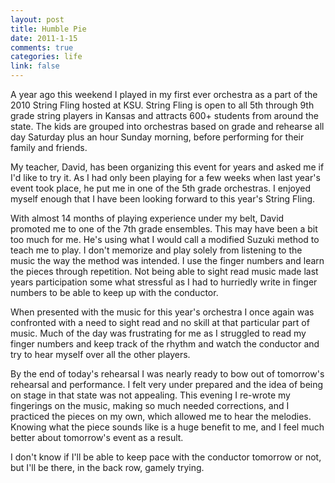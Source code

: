 ```yaml
--- 
layout: post
title: Humble Pie
date: 2011-1-15
comments: true
categories: life
link: false
---
```

A year ago this weekend I played in my first ever orchestra as a part of the 2010 String Fling hosted at KSU. String Fling is open to all 5th through 9th grade string players in Kansas and attracts 600+ students from around the state. The kids are grouped into orchestras based on grade and rehearse all day Saturday plus an hour Sunday morning, before performing for their family and friends.

My teacher, David, has been organizing this event for years and asked me if I'd like to try it. As I had only been playing for a few weeks when last year's event took place, he put me in one of the 5th grade orchestras. I enjoyed myself enough that I have been looking forward to this year's String Fling.

With almost 14 months of playing experience under my belt, David promoted me to one of the 7th grade ensembles. This may have been a bit too much for me. He's using what I would call a modified Suzuki method to teach me to play. I don't memorize and play solely from listening to the music the way the method was intended. I use the finger numbers and learn the pieces through repetition. Not being able to sight read music made last years participation some what stressful as I had to hurriedly write in finger numbers to be able to keep up with the conductor.

When presented with the music for this year's orchestra I once again was confronted with a need to sight read and no skill at that particular part of music. Much of the day was frustrating for me as I struggled to read my finger numbers and keep track of the rhythm and watch the conductor and try to hear myself over all the other players.

By the end of today's rehearsal I was nearly ready to bow out of tomorrow's rehearsal and performance. I felt very under prepared and the idea of being on stage in that state was not appealing. This evening I re-wrote my fingerings on the music, making so much needed corrections, and I practiced the pieces on my own, which allowed me to hear the melodies. Knowing what the piece sounds like is a huge benefit to me, and I feel much better about tomorrow's event as a result.

I don't know if I'll be able to keep pace with the conductor tomorrow or not, but I'll be there, in the back row, gamely trying.
